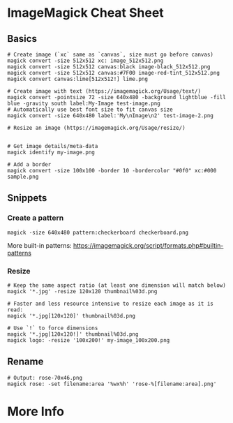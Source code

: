 # ImageMagick Cheat Sheet

## Basics

    # Create image (`xc` same as `canvas`, size must go before canvas)
    magick convert -size 512x512 xc: image_512x512.png
    magick convert -size 512x512 canvas:black image-black_512x512.png
    magick convert -size 512x512 canvas:#7F00 image-red-tint_512x512.png
    magick convert canvas:lime[512x512!] lime.png
    
    # Create image with text (https://imagemagick.org/Usage/text/)
    magick convert -pointsize 72 -size 640x480 -background lightblue -fill blue -gravity south label:My-Image test-image.png
    # Automatically use best font size to fit canvas size
    magick convert -size 640x480 label:'My\nImage\n2' test-image-2.png
    
    # Resize an image (https://imagemagick.org/Usage/resize/)
    
    
    # Get image details/meta-data
    magick identify my-image.png
    
    # Add a border
    magick convert -size 100x100 -border 10 -bordercolor "#0f0" xc:#000 sample.png

## Snippets

### Create a pattern

    magick -size 640x480 pattern:checkerboard checkerboard.png

More built-in patterns: https://imagemagick.org/script/formats.php#builtin-patterns

### Resize

    # Keep the same aspect ratio (at least one dimension will match below)
    magick '*.jpg' -resize 120x120 thumbnail%03d.png
    
    # Faster and less resource intensive to resize each image as it is read:
    magick '*.jpg[120x120]' thumbnail%03d.png
    
    # Use `!` to force dimensions
    magick '*.jpg[120x120!]' thumbnail%03d.png
    magick logo: -resize '100x200!' my-image_100x200.png
    
## Rename

    # Output: rose-70x46.png
    magick rose: -set filename:area '%wx%h' 'rose-%[filename:area].png'

# More Info


